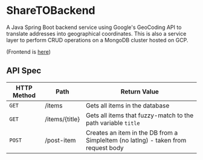 # ShareTOBackend
A Java Spring Boot backend service using Google's GeoCoding API to translate addresses into geographical coordinates. This is also a service layer to perform CRUD operations on a MongoDB cluster hosted on GCP.

(Frontend is [here](https://github.com/alainlou/ShareTOFrontend))

## API Spec
| HTTP Method | Path | Return Value |
| ----------- | ---- | ------------ |
| `GET` | /items | Gets all items in the database
| `GET` | /items/{title} | Gets all items that fuzzy-match to the path variable `title`
| `POST` | /post-item | Creates an item in the DB from a SimpleItem (no latlng) - taken from request body
